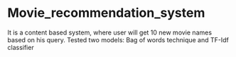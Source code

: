 # Movie_recommendation_system
It is a content based system, where user will get 10 new movie names based on his query. Tested two models: Bag of words technique and TF-Idf classifier
